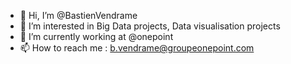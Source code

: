 - 👋 Hi, I’m @BastienVendrame
- 👀 I’m interested in Big Data projects, Data visualisation projects 
- 🌱 I’m currently working at @onepoint
- 📫 How to reach me : b.vendrame@groupeonepoint.com

